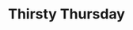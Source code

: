---
title: "Thirsty Thursday"
summary: "All drinks are 25% off! - Placeholder"
day: 4
img: "src/images/special/Taco-Tuesday.png"
description: ""
---